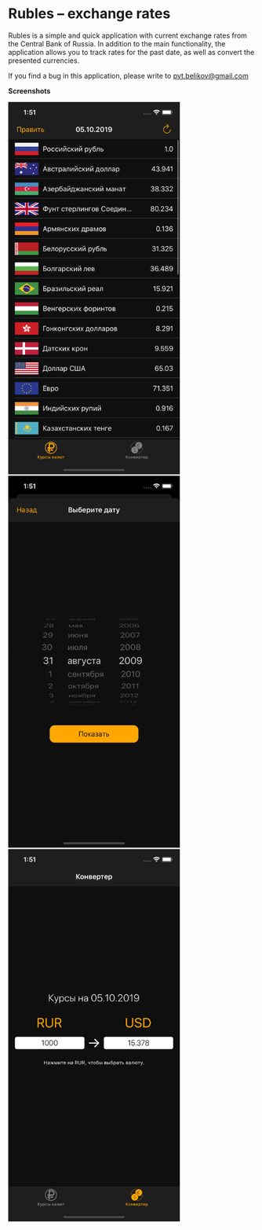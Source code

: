 # Rubles – exchange rates
Rubles is a simple and quick application with current exchange rates from the Central Bank of Russia. In addition to the main functionality, the application allows you to track rates for the past date, as well as convert the presented currencies.

If you find a bug in this application, please write to pvt.belikov@gmail.com

**Screenshots**

<img src="./assets/main.png" width="350" /> <img src="./assets/date.png" width="350" /> <img src="./assets/converter.png" width="350"/>

